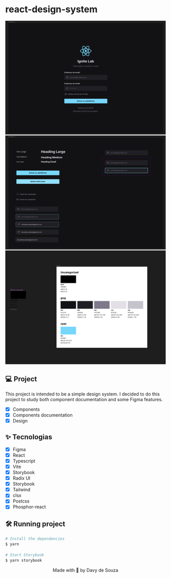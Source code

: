 # react-design-system

<p align="center">
 <img src=".github/web.png" alt="web preview"/>
 <img src=".github/components.png" alt="components"/>
 <img src=".github/colors.png" alt="colors"/>
</p>

## 💻 Project

This project is intended to be a simple design system. I decided to do this project to study both component documentation and some Figma features.

- [x] Components
- [x] Components documentation
- [x] Design

## ✨ Tecnologias

- [x] Figma
- [x] React
- [x] Typescript
- [x] Vite
- [x] Storybook
- [x] Radix UI
- [x] Storybook
- [x] Tailwind
- [x] clsx
- [x] Postcss
- [x] Phosphor-react

## :hammer_and_wrench: Running project

```bash
# Install the dependencies
$ yarn

# Start Storybook
$ yarn storybook
```

<p align="center">Made with 💙 by Davy de Souza</p>
